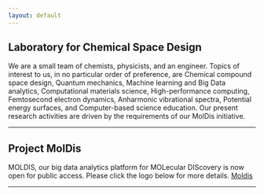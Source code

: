 ```yaml
---
layout: default
---
```


## Laboratory for Chemical Space Design
We are a small team of chemists, physicists, and an engineer. Topics of interest to us, in no particular order of preference, are Chemical compound space design, Quantum mechanics, Machine learning and Big Data analytics, Computational materials science, High-performance computing, Femtosecond electron dynamics, Anharmonic vibrational spectra, Potential energy surfaces, and Computer-based science education. Our present research activities are driven by the requirements of our MolDis initiative.

* * *

## Project MolDis
MOLDIS, our big data analytics platform for MOLecular DIScovery is now open for public access. Please click the logo below for more details.
[Moldis](https://moldis.tifrh.res.in/index.html)
 
* * *


